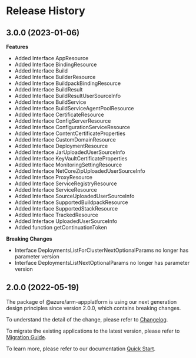 # Release History
    
## 3.0.0 (2023-01-06)
    
**Features**

  - Added Interface AppResource
  - Added Interface BindingResource
  - Added Interface Build
  - Added Interface BuilderResource
  - Added Interface BuildpackBindingResource
  - Added Interface BuildResult
  - Added Interface BuildResultUserSourceInfo
  - Added Interface BuildService
  - Added Interface BuildServiceAgentPoolResource
  - Added Interface CertificateResource
  - Added Interface ConfigServerResource
  - Added Interface ConfigurationServiceResource
  - Added Interface ContentCertificateProperties
  - Added Interface CustomDomainResource
  - Added Interface DeploymentResource
  - Added Interface JarUploadedUserSourceInfo
  - Added Interface KeyVaultCertificateProperties
  - Added Interface MonitoringSettingResource
  - Added Interface NetCoreZipUploadedUserSourceInfo
  - Added Interface ProxyResource
  - Added Interface ServiceRegistryResource
  - Added Interface ServiceResource
  - Added Interface SourceUploadedUserSourceInfo
  - Added Interface SupportedBuildpackResource
  - Added Interface SupportedStackResource
  - Added Interface TrackedResource
  - Added Interface UploadedUserSourceInfo
  - Added function getContinuationToken

**Breaking Changes**

  - Interface DeploymentsListForClusterNextOptionalParams no longer has parameter version
  - Interface DeploymentsListNextOptionalParams no longer has parameter version
    
    
## 2.0.0 (2022-05-19)

The package of @azure/arm-appplatform is using our next generation design principles since version 2.0.0, which contains breaking changes.

To understand the detail of the change, please refer to [Changelog](https://aka.ms/js-track2-changelog).

To migrate the existing applications to the latest version, please refer to [Migration Guide](https://aka.ms/js-track2-migration-guide).

To learn more, please refer to our documentation [Quick Start](https://aka.ms/js-track2-quickstart).
